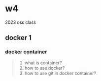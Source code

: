 # w4
2023 oss class


## docker 1

### docker container
>1. what is container?
>2. how to use docker?
>3. how to use git in docker container?

